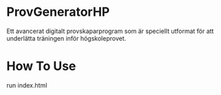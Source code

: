 # ProvGeneratorHP
Ett avancerat digitalt provskaparprogram som är speciellt utformat för att underlätta träningen inför högskoleprovet.  
# How To Use
run index.html